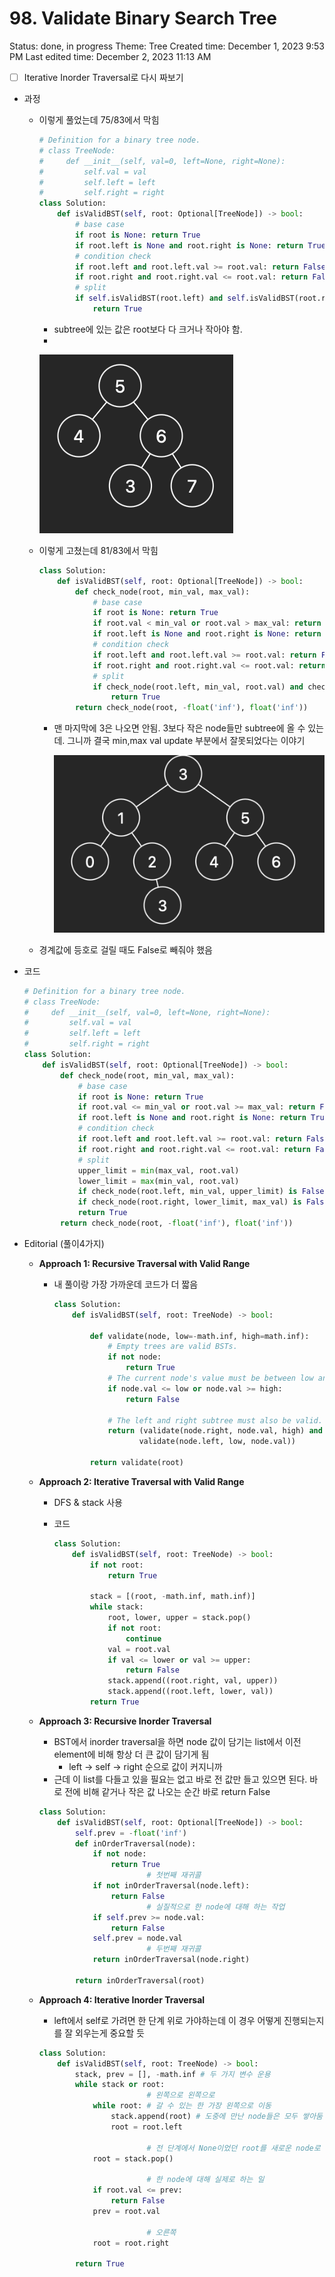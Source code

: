 # 98. Validate Binary Search Tree

Status: done, in progress
Theme: Tree
Created time: December 1, 2023 9:53 PM
Last edited time: December 2, 2023 11:13 AM

- [ ]  Iterative Inorder Traversal로 다시 짜보기
- 과정
    - 이렇게 풀었는데 75/83에서 막힘
        
        ```python
        # Definition for a binary tree node.
        # class TreeNode:
        #     def __init__(self, val=0, left=None, right=None):
        #         self.val = val
        #         self.left = left
        #         self.right = right
        class Solution:
            def isValidBST(self, root: Optional[TreeNode]) -> bool:
                # base case
                if root is None: return True
                if root.left is None and root.right is None: return True 
                # condition check
                if root.left and root.left.val >= root.val: return False
                if root.right and root.right.val <= root.val: return False
                # split
                if self.isValidBST(root.left) and self.isValidBST(root.right):
                    return True
        ```
        
        - subtree에 있는 값은 root보다 다 크거나 작아야 함.
        - 
        
        ![Untitled](Untitled%20220.png)
        
    - 이렇게 고쳤는데 81/83에서 막힘
        
        ```python
        class Solution:
            def isValidBST(self, root: Optional[TreeNode]) -> bool:
                def check_node(root, min_val, max_val):
                    # base case
                    if root is None: return True
                    if root.val < min_val or root.val > max_val: return False
                    if root.left is None and root.right is None: return True 
                    # condition check
                    if root.left and root.left.val >= root.val: return False
                    if root.right and root.right.val <= root.val: return False
                    # split
                    if check_node(root.left, min_val, root.val) and check_node(root.right, root.val, max_val):
                        return True 
                return check_node(root, -float('inf'), float('inf'))
        ```
        
        - 맨 마지막에 3은 나오면 안됨. 3보다 작은 node들만 subtree에 올 수 있는데. 그니까 결국 min,max val update 부분에서 잘못되었다는 이야기
            
            ![스크린샷 2023-12-02 오전 9.08.29.png](%25EC%258A%25A4%25ED%2581%25AC%25EB%25A6%25B0%25EC%2583%25B7_2023-12-02_%25EC%2598%25A4%25EC%25A0%2584_9.08.29.png)
            
    - 경계값에 등호로 걸릴 때도 False로 빼줘야 했음
- 코드
    
    ```python
    # Definition for a binary tree node.
    # class TreeNode:
    #     def __init__(self, val=0, left=None, right=None):
    #         self.val = val
    #         self.left = left
    #         self.right = right
    class Solution:
        def isValidBST(self, root: Optional[TreeNode]) -> bool:
            def check_node(root, min_val, max_val):
                # base case
                if root is None: return True
                if root.val <= min_val or root.val >= max_val: return False
                if root.left is None and root.right is None: return True 
                # condition check
                if root.left and root.left.val >= root.val: return False
                if root.right and root.right.val <= root.val: return False
                # split
                upper_limit = min(max_val, root.val)
                lower_limit = max(min_val, root.val)
                if check_node(root.left, min_val, upper_limit) is False: return False
                if check_node(root.right, lower_limit, max_val) is False: return False
                return True 
            return check_node(root, -float('inf'), float('inf'))
    ```
    
- Editorial (풀이4가지)
    - **Approach 1: Recursive Traversal with Valid Range**
        - 내 풀이랑 가장 가까운데 코드가 더 짧음
            
            ```python
            class Solution:
                def isValidBST(self, root: TreeNode) -> bool:
            
                    def validate(node, low=-math.inf, high=math.inf):
                        # Empty trees are valid BSTs.
                        if not node:
                            return True
                        # The current node's value must be between low and high.
                        if node.val <= low or node.val >= high:
                            return False
            
                        # The left and right subtree must also be valid.
                        return (validate(node.right, node.val, high) and
                               validate(node.left, low, node.val))
            
                    return validate(root)
            ```
            
    - **Approach 2: Iterative Traversal with Valid Range**
        - DFS & stack 사용
        - 코드
            
            ```python
            class Solution:
                def isValidBST(self, root: TreeNode) -> bool:
                    if not root:
                        return True
            
                    stack = [(root, -math.inf, math.inf)]
                    while stack:
                        root, lower, upper = stack.pop()
                        if not root:
                            continue
                        val = root.val
                        if val <= lower or val >= upper:
                            return False
                        stack.append((root.right, val, upper))
                        stack.append((root.left, lower, val))
                    return True
            ```
            
    - **Approach 3: Recursive Inorder Traversal**
        - BST에서 inorder traversal을 하면 node 값이 담기는 list에서 이전 element에 비해 항상 더 큰 값이 담기게 됨
            - left → self → right 순으로 값이 커지니까
        - 근데 이 list를 다들고 있을 필요는 없고 바로 전 값만 들고 있으면 된다. 바로 전에 비해 같거나 작은 값 나오는 순간 바로 return False
        
        ```python
        class Solution:
            def isValidBST(self, root: Optional[TreeNode]) -> bool:
                self.prev = -float('inf')
                def inOrderTraversal(node):
                    if not node: 
                        return True 
        						# 첫번째 재귀콜 
                    if not inOrderTraversal(node.left): 
                        return False
        						# 실질적으로 한 node에 대해 하는 작업
                    if self.prev >= node.val: 
                        return False
                    self.prev = node.val
        						# 두번째 재귀콜
                    return inOrderTraversal(node.right)
                
                return inOrderTraversal(root)
        ```
        
    - **Approach 4: Iterative Inorder Traversal**
        - left에서 self로 가려면 한 단계 위로 가야하는데 이 경우 어떻게 진행되는지를 잘 외우는게 중요할 듯
        
        ```python
        class Solution:
            def isValidBST(self, root: TreeNode) -> bool:
                stack, prev = [], -math.inf # 두 가지 변수 운용 
                while stack or root: 
        						# 왼쪽으로 왼쪽으로 
                    while root: # 갈 수 있는 한 가장 왼쪽으로 이동 
                        stack.append(root) # 도중에 만난 node들은 모두 쌓아둠
                        root = root.left
        
        						# 전 단계에서 None이었던 root를 새로운 node로 update
                    root = stack.pop() 
        						
        						# 한 node에 대해 실제로 하는 일 
                    if root.val <= prev:
                        return False
                    prev = root.val
        
        						# 오른쪽
                    root = root.right
        
                return True
        ```